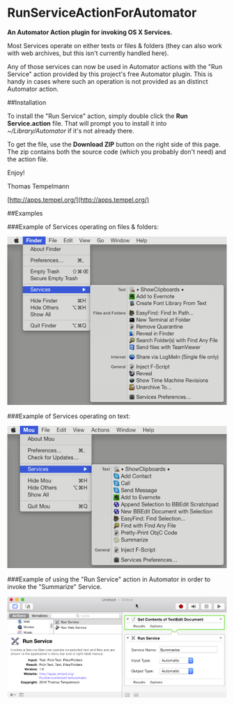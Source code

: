 # RunServiceActionForAutomator
**An Automator Action plugin for invoking OS X Services.**

Most Services operate on either texts or files & folders (they can also work with web archives, but this isn't currently handled here).

Any of those services can now be used in Automator actions with the "Run Service" action provided by this project's free Automator plugin. This is handy in cases where such an operation is not provided as an distinct Automator action.

##Installation

To install the "Run Service" action, simply double click the **Run Service.action** file. That will prompt you to install it into *~/Library/Automator* if it's not already there.

To get the file, use the **Download ZIP** button on the right side of this page. The zip contains both the source code (which you probably don't need) and the action file.

Enjoy!

Thomas Tempelmann

[http://apps.tempel.org/](http://apps.tempel.org/)

##Examples

###Example of Services operating on files & folders:

![Services menu](Docs/Services1.png "Services menu for files and folders")

###Example of Services operating on text:

![Services menu](Docs/Services2.png "Services menu for text")

###Example of using the "Run Service" action in Automator in order to invoke the "Summarize" Service.

![Run Service](Docs/RunService2.png "Example of using the 'Run Service' action")
